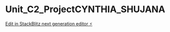 # Unit_C2_ProjectCYNTHIA_SHUJANA

[Edit in StackBlitz next generation editor ⚡️](https://stackblitz.com/~/github.com/cynthias94/Unit_C2_ProjectCYNTHIA_SHUJANA)